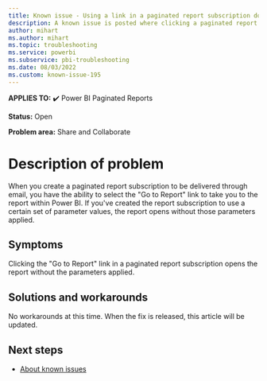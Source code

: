 ```yaml
---
title: Known issue - Using a link in a paginated report subscription doesn't apply the report parameters
description: A known issue is posted where clicking a paginated report subscription link doesn't apply the specified report parameters.
author: mihart
ms.author: mihart
ms.topic: troubleshooting  
ms.service: powerbi
ms.subservice: pbi-troubleshooting
ms.date: 08/03/2022
ms.custom: known-issue-195
---
```


**APPLIES TO:** ✔️ Power BI Paginated Reports

**Status:** Open

**Problem area:** Share and Collaborate

# Description of problem

When you create a paginated report subscription to be delivered through email, you have the ability to select the "Go to Report" link to take you to the report within Power BI.  If you've created the report subscription to use a certain set of parameter values, the report opens without those parameters applied.

## Symptoms

Clicking the "Go to Report" link in a paginated report subscription opens the report without the parameters applied.

## Solutions and workarounds

No workarounds at this time.  When the fix is released, this article will be updated.

## Next steps

- [About known issues](power-bi-known-issues.md)

